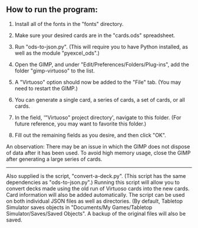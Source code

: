 How to run the program:
----------------------------
1. Install all of the fonts in the "fonts" directory.

2. Make sure your desired cards are in the "cards.ods" spreadsheet.

3. Run "ods-to-json.py". (This will require you to have Python installed, as well as the module "pyexcel_ods".)

4. Open the GIMP, and under "Edit/Preferences/Folders/Plug-ins", add the folder "gimp-virtuoso" to the list.

5. A "Virtuoso" option should now be added to the "File" tab. (You may need to restart the GIMP.)

6. You can generate a single card, a series of cards, a set of cards, or all cards.

7. In the field, '"Virtuoso" project directory', navigate to this folder. (For future reference, you may want to favorite this folder.)

8. Fill out the remaining fields as you desire, and then click "OK".

An observation: There may be an issue in which the GIMP does not dispose of data after it has been used. To avoid high memory usage, close the GIMP after generating a large series of cards.

--------------------

Also supplied is the script, "convert-a-deck.py". (This script has the same dependencies as "ods-to-json.py".) Running this script will allow you to convert decks made using the old run of Virtuoso cards into the new cards. Card information will also be added automatically. The script can be used on both individual JSON files as well as directories. (By default, Tabletop Simulator saves objects in "Documents/My Games/Tabletop Simulator/Saves/Saved Objects". A backup of the original files will also be saved.